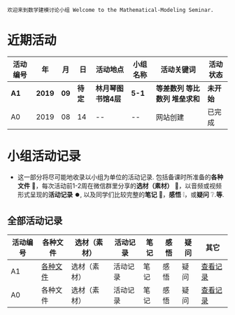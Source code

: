```markdown
欢迎来到数学建模讨论小组 Welcome to the Mathematical-Modeling Seminar.
```
# 近期活动

活动编号|年|月|日|活动地点|小组名称|活动关键词|活动状态
-|-|-|-|-|-|-|-
**A1**|**2019**|**09**|**待定**|**林月琴图书馆4层**|**5-1**|**等差数列 等比数列 堆垒求和**|**未开始**
A0|2019|08|14|--|--|网站创建|已完成

# 小组活动记录

- 这一部分将尽可能地收录以小组为单位的活动记录. 包括备课时所准备的**各种文件** :open_file_folder:，每次活动前1-2周在微信群里分享的**选材（素材）** :page_facing_up:，以音频或视频形式呈现的**活动记录** :record_button:, 以及同学们比较完整的**笔记** :notebook:，**感悟** :grey_exclamation:，或**疑问** :grey_question:.**等**.

## 全部活动记录

活动编号|各种文件|选材（素材）|活动记录|笔记|感悟|疑问|其它
-|-|-|-|-|-|-|-
A1|[各种文件](http://list.youku.com/albumlist/show/id_52252980.html)|选材（素材）|活动记录|笔记|感悟|疑问|[查看记录](https://jekyllrb.com/docs/usage/)
A0|各种文件|选材（素材）|活动记录|笔记|感悟|疑问|[查看记录](https://github.com)
